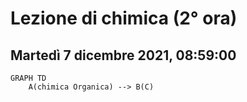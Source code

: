 # Lezione di chimica (2° ora)
## Martedì 7 dicembre 2021, 08:59:00


```mermaid
GRAPH TD
	A(chimica Organica) --> B(C) 
```
<!--stackedit_data:
eyJoaXN0b3J5IjpbMTUyNzQzMTY2NF19
-->
